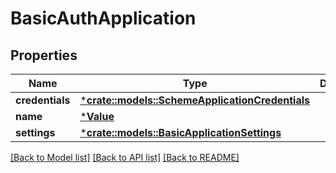 # BasicAuthApplication

## Properties
Name | Type | Description | Notes
------------ | ------------- | ------------- | -------------
**credentials** | [***crate::models::SchemeApplicationCredentials**](SchemeApplicationCredentials.md) |  | [optional] 
**name** | [***Value**](.md) |  | [optional] 
**settings** | [***crate::models::BasicApplicationSettings**](BasicApplicationSettings.md) |  | [optional] 

[[Back to Model list]](../README.md#documentation-for-models) [[Back to API list]](../README.md#documentation-for-api-endpoints) [[Back to README]](../README.md)


